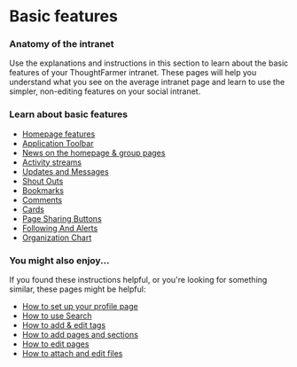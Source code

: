 # Basic features

### Anatomy of the intranet

Use the explanations and instructions in this section to learn about the basic features of your ThoughtFarmer intranet. These pages will help you understand what you see on the average intranet page and learn to use the simpler, non-editing features on your social intranet.



### Learn about basic features

* [Homepage features](home-page-features-and-layout.md)
* [Application Toolbar](application-toolbar.md)
* [News on the homepage & group pages](news.md)
* [Activity streams](activity-streams.md)
* [Updates and Messages](updates-and-messages.md)
* [Shout Outs](shout-outs.md)
* [Bookmarks](bookmarks/)
* [Comments](comments/)
* [Cards](cards.md)
* [Page Sharing Buttons](page-sharing-buttons.md)
* [Following And Alerts](following-and-alerts/)
* [Organization Chart](organization-chart.md)

### You might also enjoy...

If you found these instructions helpful, or you're looking for something similar, these pages might be helpful:

* [How to set up your profile page](../profile-pages/)
* [How to use Search](../search/)
* [How to add & edit tags](../tags/)
* [How to add pages and sections](../add-pages-and-sections/)
* [How to edit pages](../edit-page-contents/)
* [How to attach and edit files](../add-and-edit-files/)



